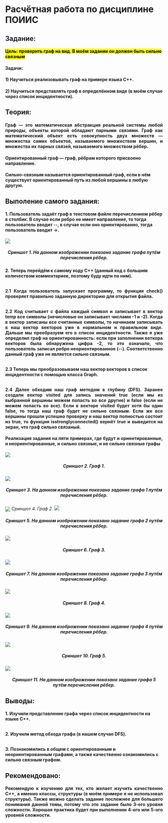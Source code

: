 <!DOCTYPE html>
<html>
    <body>
        <h1> Расчётная работа по дисциплине ПОИИС</h1>
        <h2>Задание:</h2>
        <h4>
        <mark>
        Цель: проверить граф на вид. В моём задании он должен быть сильно связным
        </mark>
        <h4>
        <h4>
        Задачи:
        </h4>
        <h4>
        1) Научиться реализовывать граф на примере языка С++. 
        </h4>
        <h4>
        2) Научиться представлять граф в определённом виде (в моём случае через список инцидентности). 
        </h4>
        <h2>
        Теория: 
        </h2>
        <h4 align="justify">Граф — это математическая абстракция реальной системы любой природы, объекты которой обладают парными связями. Граф как математический объект есть совокупность двух множеств — множества самих объектов, называемого множеством вершин, и множества их парных связей, называемого множеством рёбер.
        </h4>
        <h4>
        Ориентированный граф — граф, рёбрам которого присвоено направление.
        </h4>
        <h4>
        Сильно-связным называется ориентированный граф, если в нём существует ориентированный путь из любой вершины в любую другую.
        </h4>
        <h2>
        Выполение самого задания:
        </h2>
        <h4>
        1. Пользователь задаёт граф в текстовом файле перечислением рёбер в столбик. В случае если ребро не имеет направление, то  тогда пользователь вводит --, в случае если оно ориентированно, тогда пользователь вводит ->.
        </h4>
        <img src="Send 1.png">
        <h5 align="center"> <em>Сриншот 1. На данном изображении показано задание графа путём перечисления рёбер.
        </em>
        </h5>
        <h4>
        2. Теперь перейдём к самому коду С++ (данный код с большим количеством комментариев, поэтому буду идти по ним).
        <p align="justify"><br> 2.1 Когда пользователь запускает программу, то функция check() проверяет правильно заданную директорию для открытия файла.</p>
        <p align="justify"><br> 2.2 Код считывает с файла каждый символ и записывает в вектор temp все символы (нечисловые он записывает числами -1 и -2). Когда в вектор записаны все считанные символы, то начинаем записывать в наш вектор векторов уже в нормальном и правильном виде. Дальше мы преобразуем его в список инцидентности. Также я уже определил граф на ориентированность: если при заполнении веткора векторов была обнаружена цифра -2, то это означало, что пользователь записал ребро неориентированное (--). Соответственно данный граф уже не является сильно связным.</p>
        <p><br> 2.3 Теперь мы преобразовываем наш вектор векторов в список инцидентности с помощью класса Graph.</p>
        <p align="justify"><br> 2.4 Далее обходим наш граф методом в глубину (DFS). Заранее создали вектор visited для запись значений true (если мы из выбранной вершины можем попасть во все другие) и false (если не можем попасть во все). Если в векторе visited будет хотя бы один false, то тогда наш граф будет не сильно связным. Если же все вершины прошли успешно проверку и наш вектор полностью состоит из true, то функция isstronglyconnected() вернёт true и выведится на экран, что граф сильно связаный.</p>
        </h4>
        <h4 align="justify">Реализация задания на пяти примерах, где будут и ориентированные, и неориентированные, и сильно связные, и не сильно связные графы</h4>
        <img src="Graph 1.png">
        <h5 align="center"> <em>Сриншот 2. Граф 1.
        </em>
        </h5> 
        <img src="Send 2.png">
        <h5 align="center"> <em>Сриншот 3. На данном изображении показано задание графа 1 путём перечисления рёбер. 
        </em>
        </h5>
        <img src="Graph 2.png"
        <h5 align="center"> <em>Сриншот 4. Граф 2.
        </em>
        </h5> 
        <img src="Send 3.png"> 
        <h5 align="center"> <em>Сриншот 5. На данном изображении показано задание графа 2 путём перечисления рёбер. 
        </em>
        </h5>
        <img src="Graph 3.png"> 
        <h5 align="center"> <em>Сриншот 6. Граф 3.
        </em>
        </h5> 
        <img src="Send 4.png"> 
        <h5 align="center"> <em>Сриншот 7. На данном изображении показано задание графа 3 путём перечисления рёбер.
        </em>
        </h5> 
        <img src="Graph 4.png">
        <h5 align="center"> <em>Сриншот 8. Граф 4.
        </em>
        </h5> 
        <img src="Send 5.png"> 
        <h5 align="center"> <em>Сриншот 9. На данном изображении показано задание графа 4 путём перечисления рёбер.
        </em>
        </h5> 
        <img src="Graph 5.png"> 
        <h5 align="center"> <em>Сриншот 10. Граф 5.
        </em>
        </h5> 
        <img src="Send 6.png"> 
        <h5 align="center"> <em>Сриншот 11. На данном изображении показано задание графа 5 путём перечисления рёбер. 
        </em>
        </h5>
        <h2>
        Выводы: 
        </h2>
        <h4>1. Изучили представление графа через список инцидентности на языке С++.
        <p><br>2. Изучили метод обхода графа (в нашем случае DFS).
        <p><br>3. Познакомились в общем с ориентированным и неориентированным графами, а также качественно ознакомились с сильно связным графом.
        </h4>
        <h2>
        Рекомендовано:
        </h2>
        <h4 align="justify">Рекомендую к изучению для тех, кто желает изучить качественно С++, а именно классы, структуры (в моём примере я не использовал структуры). Также можно сделать задание посложнее для большего понимания данной темы, потому что это задание было 3-его уровня сложности. Хорошая практика будет при выполнении 4-ого или 5-ого уровней сложности.</h4>
    </body>
</html>